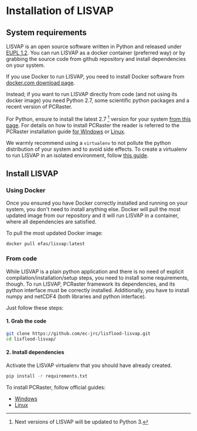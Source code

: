 # Installation of LISVAP

## System requirements

LISVAP is an open source software written in Python and released under [EUPL 1.2](https://joinup.ec.europa.eu/collection/eupl/eupl-text-11-12).
You can run LISVAP as a docker container (preferred way) or by grabbing the source code from github repository and install dependencies on your system.  

If you use Docker to run LISVAP, you need to install Docker software from [docker.com download page](https://www.docker.com/get-started).

Instead; if you want to run LISVAP directly from code (and not using its docker image) you need Python 2.7, some scientific python packages and a recent version of PCRaster.

For Python, ensure to install the latest 2.7 [^1] version for your system [from this page](https://www.python.org/downloads/release/python-2716/).
For details on how to install PCRaster the reader is referred to the PCRaster installation guide [for Windows](http://pcraster.geo.uu.nl/quick-start-guide/) 
or [Linux](http://pcraster.geo.uu.nl/getting-started/pcraster-on-linux/).

[^1]: Next versions of LISVAP will be updated to Python 3.

We warmly recommend using a `virtualenv` to not pollute the python distribution of your system and to avoid side effects.
To create a virtualenv to run LISVAP in an isolated environment, follow [this guide](https://docs.python-guide.org/dev/virtualenvs/#lower-level-virtualenv). 

## Install LISVAP

### Using Docker

Once you ensured you have Docker correctly installed and running on your system, you don't need to install anything else. 
Docker will pull the most updated image from our repository and it will run LISVAP in a container, where all dependencies are satisfied.

To pull the most updated Docker image:

`docker pull efas/lisvap:latest`

### From code

While LISVAP is a plain python application and there is no need of explicit compilation/installation/setup steps, you need to install some requirements, though.
To run LISVAP, PCRaster framework its dependencies, and its python interface must be correctly installed. Additionally, you have to install numpy and netCDF4 (both libraries and python interface).

Just follow these steps:

#### 1. Grab the code

```bash
git clone https://github.com/ec-jrc/lisflood-lisvap.git
cd lisflood-lisvap/
```

#### 2. Install dependencies

Activate the LISVAP virtualenv that you should have already created.
 
```bash
pip install -r requirements.txt
```

To install PCRaster, follow official guides:

* [Windows](http://pcraster.geo.uu.nl/quick-start-guide/) 
* [Linux](http://pcraster.geo.uu.nl/getting-started/pcraster-on-linux/)
